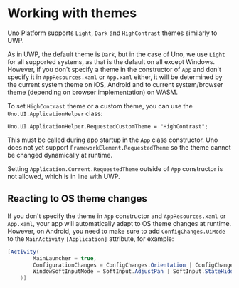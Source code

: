 # Working with themes

Uno Platform supports `Light`, `Dark` and `HighContrast` themes similarly to UWP.

As in UWP, the default theme is `Dark`, but in the case of Uno, we use `Light` for all supported systems, as that is the default on all except Windows. However, if you don't specify a theme in the constructor of `App` and don't specify it in `AppResources.xaml` or `App.xaml` either, it will be determined by the current system theme on iOS, Android and to current system/browser theme (depending on browser implementation) on WASM.

To set `HighContrast` theme or a custom theme, you can use the `Uno.UI.ApplicationHelper` class:

```
Uno.UI.ApplicationHelper.RequestedCustomTheme = "HighContrast";
```

This must be called during app startup in the `App` class constructor. Uno does not yet support `FrameworkElement.RequestedTheme` so the theme cannot be changed dynamically at runtime.

Setting `Application.Current.RequestedTheme` outside of `App` constructor is not allowed, which is in line with UWP.

## Reacting to OS theme changes

If you don't specify the theme in `App` constructor and `AppResources.xaml` or `App.xaml`, your app will automatically adapt to OS theme changes at runtime. However, on Android, you need to make sure to add `ConfigChanges.UiMode` to the `MainActivity` `[Application]` attribute, for example:

``` c#
[Activity(
        MainLauncher = true,
        ConfigurationChanges = ConfigChanges.Orientation | ConfigChanges.ScreenSize | ConfigChanges.UiMode,
        WindowSoftInputMode = SoftInput.AdjustPan | SoftInput.StateHidden
    )]
```
